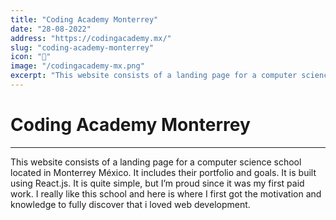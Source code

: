 ```yaml
---
title: "Coding Academy Monterrey"
date: "28-08-2022"
address: "https://codingacademy.mx/"
slug: "coding-academy-monterrey"
icon: "🌙"
image: "/codingacademy-mx.png"
excerpt: "This website consists of a landing page for a computer science school located in Monterrey México."
---
```


# Coding Academy Monterrey

---

This website consists of a landing page for a computer science school located in Monterrey México. It includes their portfolio and goals. It is built using React.js. It is quite simple, but I’m proud since it was my first paid work. I really like this school and here is where I first got the motivation and knowledge to fully discover that i loved web development.